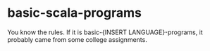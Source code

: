 # basic-scala-programs
You know the rules. If it is basic-{INSERT LANGUAGE}-programs, it probably came from some college assignments.
